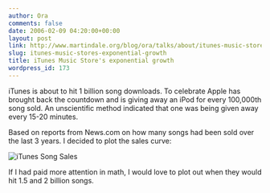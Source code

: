 ```yaml
---
author: Ora
comments: false
date: 2006-02-09 04:20:00+00:00
layout: post
link: http://www.martindale.org/blog/ora/talks/about/itunes-music-stores-exponential-growth
slug: itunes-music-stores-exponential-growth
title: iTunes Music Store's exponential growth
wordpress_id: 173
---
```


iTunes is about to hit 1 billion song downloads. To celebrate Apple has brought back the countdown and is giving away an iPod for every 100,000th song sold. An unscientific method indicated that one was being given away every 15-20 minutes.   
  
Based on reports from News.com on how many songs had been sold over the last 3 years. I decided to plot the sales curve:  
  
![iTunes Song Sales](/images/blog/itunes_chart.gif)  
  
If I had paid more attention in math, I would love to plot out when they would hit 1.5 and 2 billion songs.
